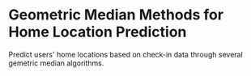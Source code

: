 # Geometric Median Methods for Home Location Prediction
 Predict users' home locations based on check-in data through several gemetric median algorithms.

